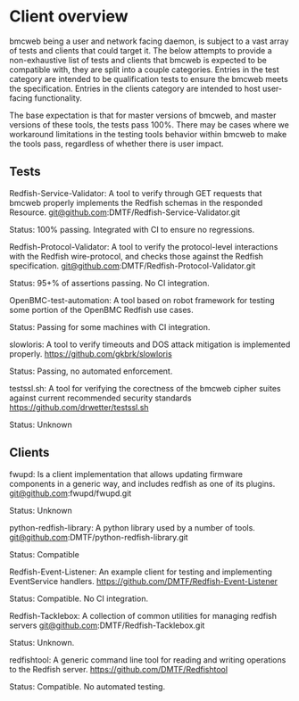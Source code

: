 # Client overview

bmcweb being a user and network facing daemon, is subject to a vast array of
tests and clients that could target it. The below attempts to provide a
non-exhaustive list of tests and clients that bmcweb is expected to be
compatible with, they are split into a couple categories. Entries in the test
category are intended to be qualification tests to ensure the bmcweb meets the
specification. Entries in the clients category are intended to host user-facing
functionality.

The base expectation is that for master versions of bmcweb, and master versions
of these tools, the tests pass 100%. There may be cases where we workaround
limitations in the testing tools behavior within bmcweb to make the tools pass,
regardless of whether there is user impact.

## Tests

Redfish-Service-Validator: A tool to verify through GET requests that bmcweb
properly implements the Redfish schemas in the responded Resource.
git@github.com:DMTF/Redfish-Service-Validator.git

Status: 100% passing. Integrated with CI to ensure no regressions.

Redfish-Protocol-Validator: A tool to verify the protocol-level interactions
with the Redfish wire-protocol, and checks those against the Redfish
specification. git@github.com:DMTF/Redfish-Protocol-Validator.git

Status: 95+% of assertions passing. No CI integration.

OpenBMC-test-automation: A tool based on robot framework for testing some
portion of the OpenBMC Redfish use cases.

Status: Passing for some machines with CI integration.

slowloris: A tool to verify timeouts and DOS attack mitigation is implemented
properly. <https://github.com/gkbrk/slowloris>

Status: Passing, no automated enforcement.

testssl.sh: A tool for verifying the corectness of the bmcweb cipher suites
against current recommended security standards
<https://github.com/drwetter/testssl.sh>

Status: Unknown

## Clients

fwupd: Is a client implementation that allows updating firmware components in a
generic way, and includes redfish as one of its plugins.
git@github.com:fwupd/fwupd.git

Status: Unknown

python-redfish-library: A python library used by a number of tools.
git@github.com:DMTF/python-redfish-library.git

Status: Compatible

Redfish-Event-Listener: An example client for testing and implementing
EventService handlers. <https://github.com/DMTF/Redfish-Event-Listener>

Status: Compatible. No CI integration.

Redfish-Tacklebox: A collection of common utilities for managing redfish servers
git@github.com:DMTF/Redfish-Tacklebox.git

Status: Unknown.

redfishtool: A generic command line tool for reading and writing operations to
the Redfish server. <https://github.com/DMTF/Redfishtool>

Status: Compatible. No automated testing.
